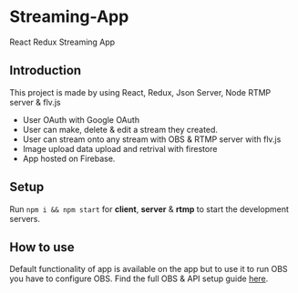 # Streaming-App
React Redux Streaming App

## Introduction

This project is made by using React, Redux, Json Server, Node RTMP server & flv.js
- User OAuth with Google OAuth
- User can make, delete & edit a stream they created.
- User can stream onto any stream with OBS & RTMP server with flv.js
- Image upload data upload and retrival with firestore
- App hosted on Firebase.

## Setup
Run ```npm i && npm start``` for **client**, **server** & **rtmp** to start the development servers.

## How to use
Default functionality of app is available on the app but to use it to run OBS you have to configure OBS.
Find the full OBS & API setup guide [here](https://rb.gy/s1p4ko). 
